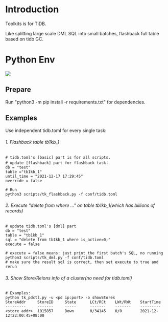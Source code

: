 # Introduction
Toolkits is for TiDB. 

Like splitting large scale DML SQL into small batches, flashback full table based on tidb GC.  

# Python Env
![](https://img.shields.io/static/v1?label=Python&message=3.6&color=green&?style=for-the-badge)

## Prepare 
Run "python3 -m pip install -r requirements.txt" for dependencies.

## Examples
    
Use independent tidb.toml for every single task:

###### 1. Flashback table tb1kb_1
```
# tidb.toml's [basic] part is for all scripts.
# update [flashback] part for flashback task：
db = "test"
table ="tb1kb_1"
until_time = "2021-12-17 17:29:45"
override = false

# Run 
python3 scripts/tk_flashback.py -f conf/tidb.toml
```
###### 2. Execute "delete from where ..." on table tb1kb_1(which has billions of records)
```
# update tidb.toml's [dml] part
db = "test"
table = "tb1kb_1"
sql = "delete from tb1kb_1 where is_active=0;"
execute = false

# execute = false means: just print the first batch's SQL, no running
python3 scripts/tk_dml.py -f conf/tidb.toml
# make sure the result sql is correct, then set execute to true and rerun
```
###### 3. Show Store/Reions info of a cluster(no need for tidb.toml)  
```
# Examples:
python tk_pdctl.py -u <pd ip:port> -o showStores
StoreAddr     StoreID     State      LCt/RCt    LWt/RWt    StartTime                     
---------     -------     -----      -------    -------    ---------                     
<store_addr>  1015857     Down       0/34145    0/0        2021-12-12T22:00:45+08:00 
```
